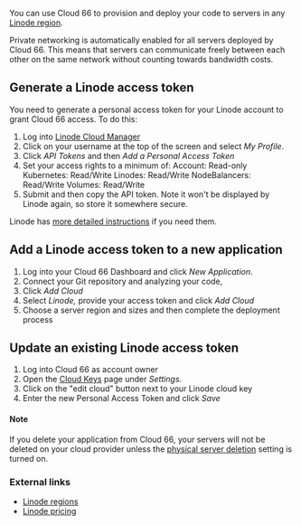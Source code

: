 You can use Cloud 66 to provision and deploy your code to servers in any [Linode region](http://developers.cloud66.com/#cloud-vendor-instance-regions#linode). 

Private networking is automatically enabled for all servers deployed by Cloud 66. This means that servers can communicate freely between each other on the same network without counting towards bandwidth costs.

## Generate a Linode access token

You need to generate a personal access token for your Linode account to grant Cloud 66 access. To do this:

1. Log into [Linode Cloud Manager](https://cloud.linode.com/)
2. Click on your username at the top of the screen and select *My Profile*.
3. Click *API Tokens* and then *Add a Personal Access Token*
4. Set your access rights to a minimum of:
Account: Read-only
Kubernetes: Read/Write
Linodes: Read/Write
NodeBalancers: Read/Write
Volumes: Read/Write
5. Submit and then copy the API token. Note it won't be displayed by Linode again, so store it somewhere secure. 

Linode has [more detailed instructions](https://www.linode.com/docs/platform/api/getting-started-with-the-linode-api/#get-an-access-token) if you need them.

## Add a Linode access token to a new application

1. Log into your Cloud 66 Dashboard and click *New Application*. 
2. Connect your Git repository and analyzing your code, 
3. Click *Add Cloud* 
4. Select *Linode,* provide your access token and click *Add Cloud*
5. Choose a server region and sizes and then complete the deployment process

## Update an existing Linode access token

1. Log into Cloud 66 as account owner 
2. Open the [Cloud Keys](https://app.cloud66.com/clouds) page under *Settings*. 
3. Click on the "edit cloud" button next to your Linode cloud key
4. Enter the new Personal Access Token and click *Save*

#### Note
<div class="notice notice-warning"><p>
If you delete your application from Cloud 66, your servers will not be deleted on your cloud provider unless the <a href="/{{page.collection}}/how-to-guides/deployment/server-deletion.html">physical server deletion</a> setting is turned on.
</p></div>

### External links
- [Linode regions](https://www.linode.com/speedtest)
- [Linode pricing](https://www.linode.com/pricing)
